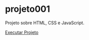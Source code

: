 # projeto001
 Projeto sobre HTML, CSS e JavaScript.

 <a href="https://joaovictoralianca.github.io/mini-projeto/projeto001/index.html">Executar Projeto</a>
